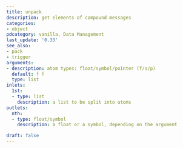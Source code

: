 ```yaml
---
title: unpack
description: get elements of compound messages
categories:
- object
pdcategory: vanilla, Data Management
last_update: '0.33'
see_also:
- pack
- trigger
arguments:
- description: atom types: float/symbol/pointer (f/s/p)
  default: f f
  type: list
inlets:
  1st:
  - type: list
    description: a list to be split into atoms
outlets:
  nth:
  - type: float/symbol
    description: a float or a symbol, depending on the argument

draft: false
---
```

